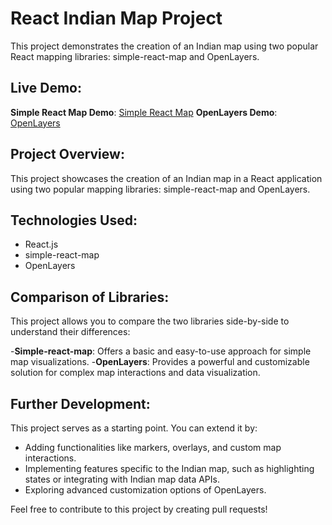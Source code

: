# React Indian Map Project
  This project demonstrates the creation of an Indian map using two popular React mapping libraries: simple-react-map and OpenLayers.

## Live Demo:

**Simple React Map Demo**: [Simple React Map]()
**OpenLayers Demo**: [OpenLayers]()

## Project Overview:

  This project showcases the creation of an Indian map in a React application using two popular mapping libraries: simple-react-map and OpenLayers.

## Technologies Used:

- React.js
- simple-react-map
- OpenLayers
  

## Comparison of Libraries:

This project allows you to compare the two libraries side-by-side to understand their differences:

-**Simple-react-map**: Offers a basic and easy-to-use approach for simple map visualizations.
-**OpenLayers**: Provides a powerful and customizable solution for complex map interactions and data visualization.

## Further Development:

This project serves as a starting point. You can extend it by:

- Adding functionalities like markers, overlays, and custom map interactions.
- Implementing features specific to the Indian map, such as highlighting states or integrating with Indian map data APIs.
- Exploring advanced customization options of OpenLayers.


Feel free to contribute to this project by creating pull requests!
